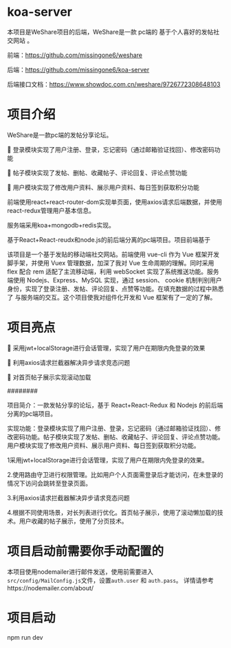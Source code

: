 # koa-server
本项目是WeShare项目的后端，WeShare是一款 pc端的 基于个人喜好的发帖社交网站 。

前端：https://github.com/missingone6/weshare

后端：https://github.com/missingone6/koa-server

后端接口文档：https://www.showdoc.com.cn/weshare/9726772308648103



# 项目介绍

WeShare是一款pc端的发帖分享论坛。

:rocket: 登录模块实现了用户注册、登录，忘记密码（通过邮箱验证找回）、修改密码功能

:rocket: 帖子模块实现了发帖、删帖、收藏帖子、评论回复、评论点赞功能

:rocket: 用户模块实现了修改用户资料、展示用户资料、每日签到获取积分功能



前端使用react+react-router-dom实现单页面，使用axios请求后端数据，并使用react-redux管理用户基本信息。

服务端采用koa+mongodb+redis实现。

基于React+React-reudx和node.js的前后端分离的pc端项目。项目前端基于

该项目是一个基于发贴的移动端社交网站。前端使用 vue-cli 作为 Vue 框架开发脚手架，并使用 Vuex 管理数据，加深了我对 Vue 生命周期的理解。同时采用 flex 配合 rem 适配了主流移动端，利用 webSocket 实现了系统推送功能。服务端使用 Nodejs、Express、MySQL 实现，通过 session、 cookie 机制判别用户身份，实现了登录注册、发帖、评论回复、点赞等功能。在填充数据的过程中熟悉了 与服务端的交互。这个项目使我对组件化开发和 Vue 框架有了一定的了解。

# 项目亮点
:rocket: 采用jwt+localStorage进行会话管理，实现了用户在期限内免登录的效果

:rocket: 利用axios请求拦截器解决异步请求竞态问题

:rocket: 对首页帖子展示实现滚动加载

########



项目简介：一款发帖分享的论坛，基于 React+React-Redux 和  Nodejs 的前后端分离的pc端项目。

实现功能：登录模块实现了用户注册、登录，忘记密码（通过邮箱验证找回）、修改密码功能。帖子模块实现了发帖、删帖、收藏帖子、评论回复、评论点赞功能。用户模块实现了修改用户资料、展示用户资料、每日签到获取积分功能。

1采用jwt+localStorage进行会话管理，实现了用户在期限内免登录的效果。

2.使用路由守卫进行权限管理。比如用户个人页面需登录后才能访问，在未登录的情况下访问会跳转至登录页面。

3.利用axios请求拦截器解决异步请求竞态问题

4.根据不同使用场景，对长列表进行优化。首页帖子展示，使用了滚动懒加载的技术。用户收藏的帖子展示，使用了分页技术。



# 项目启动前需要你手动配置的
本项目使用nodemailer进行邮件发送，使用前需要进入`src/config/MailConfig.js`文件，设置`auth.user` 和 `auth.pass`。
详情请参考https://nodemailer.com/about/

# 项目启动
npm run dev